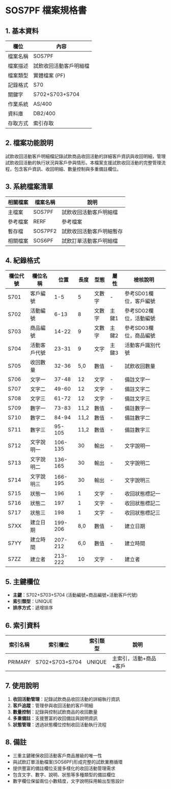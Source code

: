 # SOS7PF 檔案規格書

## 1. 基本資料

| 欄位 | 內容 |
|------|------|
| 檔案名稱 | SOS7PF |
| 檔案描述 | 試飲收回活動客戶明細檔 |
| 檔案類型 | 實體檔案 (PF) |
| 記錄格式 | S70 |
| 關鍵字 | S702+S703+S704 |
| 作業系統 | AS/400 |
| 資料庫 | DB2/400 |
| 存取方式 | 索引存取 |

## 2. 檔案功能說明

試飲收回活動客戶明細檔記錄試飲商品收回活動的詳細客戶資訊與收回明細，管理試飲收回活動的執行狀況與客戶參與情形。本檔案支援試飲收回活動的完整管理流程，包含客戶資訊、收回明細、數量控制與多重備註欄位。

## 3. 系統檔案清單

| 相關檔案 | 檔案名稱 | 說明 |
|----------|----------|------|
| 主檔案 | SOS7PF | 試飲收回活動客戶明細檔 |
| 參考檔案 | RERF | 參考檔案 |
| 暫存檔 | SOS7PF2 | 試飲收回活動客戶明細暫存 |
| 相關檔案 | SOS6PF | 試飲訂單活動客戶明細檔 |

## 4. 紀錄格式

| 欄位代號 | 欄位名稱 | 位置 | 長度 | 型態 | 屬性 | 檢核說明 |
|----------|----------|------|------|------|------|----------|
| S701 | 客戶編號 | 1-5 | 5 | 文數字 | - | 參考SD01欄位，客戶編號 |
| S702 | 活動編號 | 6-13 | 8 | 文數字 | 主鍵1 | 參考SD02欄位，活動編號 |
| S703 | 商品編號 | 14-22 | 9 | 文數字 | 主鍵2 | 參考SD03欄位，商品編號 |
| S704 | 活動客戶代號 | 23-31 | 9 | 文字 | 主鍵3 | 活動客戶識別代號 |
| S705 | 收回數量 | 32-36 | 5,0 | 數值 | - | 試飲收回數量 |
| S706 | 文字一 | 37-48 | 12 | 文字 | - | 備註文字一 |
| S707 | 文字二 | 49-60 | 12 | 文字 | - | 備註文字二 |
| S708 | 文字三 | 61-72 | 12 | 文字 | - | 備註文字三 |
| S709 | 數字一 | 73-83 | 11,2 | 數值 | - | 備註數字一 |
| S710 | 數字二 | 84-94 | 11,2 | 數值 | - | 備註數字二 |
| S711 | 數字三 | 95-105 | 11,2 | 數值 | - | 備註數字三 |
| S712 | 文字說明一 | 106-135 | 30 | 輸出 | - | 文字說明一 |
| S713 | 文字說明二 | 136-165 | 30 | 輸出 | - | 文字說明二 |
| S714 | 文字說明三 | 166-195 | 30 | 輸出 | - | 文字說明三 |
| S715 | 狀態一 | 196 | 1 | 文字 | - | 收回狀態標記一 |
| S716 | 狀態二 | 197 | 1 | 文字 | - | 收回狀態標記二 |
| S717 | 狀態三 | 198 | 1 | 文字 | - | 收回狀態標記三 |
| S7XX | 建立日期 | 199-206 | 8,0 | 數值 | - | 建立日期 |
| S7YY | 建立時間 | 207-212 | 6,0 | 數值 | - | 建立時間 |
| S7ZZ | 建立者 | 213-222 | 10 | 文字 | - | 建立者 |

## 5. 主鍵欄位

- **主鍵**：S702+S703+S704 (活動編號+商品編號+活動客戶代號)
- **索引類型**：UNIQUE
- **排序方式**：遞增排序

## 6. 索引資料

| 索引名稱 | 索引欄位 | 索引類型 | 說明 |
|----------|----------|----------|------|
| PRIMARY | S702+S703+S704 | UNIQUE | 主索引，活動+商品+客戶 |

## 7. 使用說明

1. **收回活動管理**：記錄試飲商品收回活動的詳細執行資訊
2. **客戶追蹤**：管理參與收回活動的客戶明細
3. **數量控制**：記錄與控制試飲商品的收回數量
4. **多重備註**：支援豐富的收回備註與說明資訊
5. **狀態管理**：透過狀態欄位控制收回活動執行流程

## 8. 備註

- 三重主鍵確保收回活動客戶商品層級的唯一性
- 與試飲訂單活動檔案(SOS6PF)形成完整的試飲業務循環
- 提供豐富的備註欄位支援多樣化的收回活動管理需求
- 包含文字、數字、說明、狀態等多種類型的備註欄位
- 數字欄位保留兩位小數精度，文字說明採用輸出型態設計 
